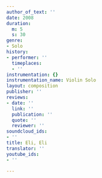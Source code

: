 ```yaml
---
author_of_text: ''
date: 2008
duration:
  m: 5
  s: 30
genre:
- Solo
history:
- performer: ''
  timeplaces:
  - ''
instrumentation: {}
instrumentation_name: Violin Solo
layout: composition
publisher: ''
reviews:
- date: ''
  link: ''
  publication: ''
  quote: ''
  reviewer: ''
soundcloud_ids:
- ''
title: Eli, Eli
translator: ''
youtube_ids:
- ''

---
```

